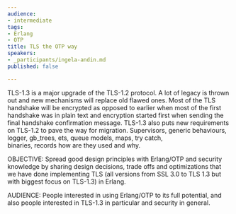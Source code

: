 ```yaml
---
audience:
- intermediate
tags:
- Erlang
- OTP
title: TLS the OTP way
speakers:
- _participants/ingela-andin.md
published: false

---
```

TLS-1.3 is a major upgrade of the TLS-1.2 protocol. A lot of legacy is thrown out and new mechanisms will replace old flawed ones. Most of the TLS handshake will be encrypted as opposed to earlier when most of the first handshake was in plain text and encryption started first when sending the final handshake confirmation message. TLS-1.3 also puts new requirements on TLS-1.2 to pave the way for migration. Supervisors, generic behaviours, logger, gb_trees, ets, queue models, maps, try catch,  
binaries, records how are they used and why.

OBJECTIVE: Spread good design principles with Erlang/OTP and security knowledge by sharing design decisions, trade offs and optimizations that we have done implementing TLS (all versions from SSL 3.0 to TLS 1.3 but with biggest focus on TLS-1.3) in Erlang.

AUDIENCE: People interested in using Erlang/OTP to its full potential, and also people interested in TLS-1.3 in particular and security in general.
